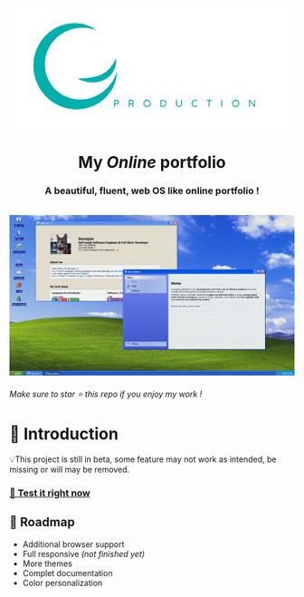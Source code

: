 <div align="center">
  <img src="https://raw.githubusercontent.com/Gersigno/gersigno.github.io/main/resources/gwp_logo_alpha.PNG">
</div>

<h1 align="center">My <i>Online</i> portfolio</h1>
<h3 align="center">A beautiful, fluent, web OS like online portfolio !</h3>
<br>

<img src="https://raw.githubusercontent.com/Gersigno/gersigno.github.io/refs/heads/main/resources/Previews/preview_themes.gif">

###### Make sure to star ⭐ this repo if you enjoy my work !

# 👋 Introduction
💡This project is still in beta, some feature may not work as intended, be missing or will may be removed.
###  <a href="https://gersigno.github.io/">🔗 Test it right now</a>

## 🧩 Roadmap
- Additional browser support
- Full responsive *(not finished yet)*
- More themes
- Complet documentation
- Color personalization

